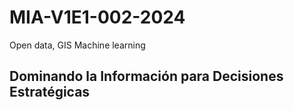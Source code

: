 # MIA-V1E1-002-2024
Open data, GIS Machine learning

## Dominando la Información para Decisiones Estratégicas
